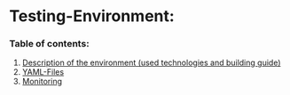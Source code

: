 # Testing-Environment:



### Table of contents:

1. [Description of the environment (used technologies and building guide) ](DescriptionOfTheEnvironment.md) 
2.  [YAML-Files](YAML-Files) 
3. [Monitoring](Monitoring.md) 

